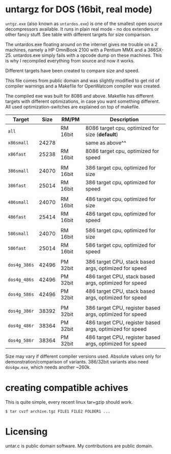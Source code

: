 # untargz for DOS (16bit, real mode)

``untgz.exe`` (also known as ``untardos.exe``) is one of the smallest open source decompressors available. It runs in plain real mode - no dos extenders or other fancy stuff.
See table with different targets for size comparison.

The untardos.exe floating around on the internet gives me trouble on a 2 machines, namely a HP OmniBook 2100 with a Pentium MMX and a 386SX-25. untardos.exe simply fails with a opcode dump on these machines. This is why I recompiled everything from source and now it works. 

Different targets have been created to compare size and speed. 
 
This file comes from public domain and was slightly modified to get rid of compiler warnings and a Makefile for OpenWatcom compiler was created. 
 
The compiled exe was built for 8086 and above. 
Makefile has different targets with different optimizations, in case you want something different. 
All used optimization-switches are explained on top of makefile. 

| Target       |  Size  |   RM/PM  | Description                                              |
| ------------ | ------ | -------- | -------------------------------------------------------- |
|``all``       |        | RM 16bit | 8086 target cpu, optimized for size (**default**)        |
|``x86small``  | 24278  |          | same as above^^                                          |
|``x86fast``   | 25238  | RM 16bit | 8086 target cpu, optimized for speed                     |
|              |        |          |                                                          |
|``386small``  | 24070  | RM 16bit | 386 target cpu, optimized for size                       |
|``386fast``   | 25014  | RM 16bit | 386 target cpu, optimized for speed                      |
|              |        |          |                                                          |
|``486small``  | 24070  | RM 16bit | 486 target cpu, optimized for size                       |
|``486fast``   | 25414  | RM 16bit | 486 target cpu, optimized for speed                      |
|              |        |          |                                                          |
|``586small``  | 24070  | RM 16bit | 586 target cpu, optimized for size                       |
|``586fast``   | 25014  | RM 16bit | 586 target cpu, optimized for speed                      |
|              |        |          |                                                          |
|``dos4g_386s``| 42496  | PM 32bit | 386 target CPU, stack based args, optimized for speed    |
|``dos4g_486s``| 42496  | PM 32bit | 486 target CPU, stack based args, optimized for speed    |
|``dos4g_586s``| 42496  | PM 32bit | 486 target CPU, stack based args, optimized for speed    |
|              |        |          |                                                          |
|``dos4g_386r``| 38392  | PM 32bit | 386 target CPU, register based args, optimized for speed |
|``dos4g_486r``| 38364  | PM 32bit | 486 target CPU, register based args, optimized for speed |
|``dos4g_586r``| 38364  | PM 32bit | 486 target CPU, register based args, optimized for speed |

Size may vary if different compiler versions used. Absolute values only for demonstration/comparison of variants.
386/32bit variants also need `dos4gw.exe`, which needs another ~260k. 
 
# creating compatible achives
This is quite simple, every recent linux tar+gzip should work.
```
$ tar cvzf archive.tgz FILE1 FILE2 FOLDER1 ...
```
 
# Licensing
untar.c is public domain software. My contributions are public domain.

